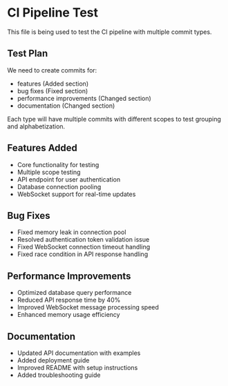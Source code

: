 # CI Pipeline Test

This file is being used to test the CI pipeline with multiple commit types.

## Test Plan

We need to create commits for:
- features (Added section)
- bug fixes (Fixed section) 
- performance improvements (Changed section)
- documentation (Changed section)

Each type will have multiple commits with different scopes to test grouping and alphabetization.

## Features Added

- Core functionality for testing
- Multiple scope testing
- API endpoint for user authentication
- Database connection pooling
- WebSocket support for real-time updates

## Bug Fixes

- Fixed memory leak in connection pool
- Resolved authentication token validation issue
- Fixed WebSocket connection timeout handling
- Fixed race condition in API response handling

## Performance Improvements

- Optimized database query performance
- Reduced API response time by 40%
- Improved WebSocket message processing speed
- Enhanced memory usage efficiency

## Documentation

- Updated API documentation with examples
- Added deployment guide
- Improved README with setup instructions
- Added troubleshooting guide 